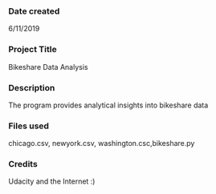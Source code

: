 ### Date created
6/11/2019

### Project Title
Bikeshare Data Analysis

### Description
The program provides analytical insights into bikeshare data

### Files used
chicago.csv, newyork.csv, washington.csc,bikeshare.py

### Credits
Udacity and the Internet :)
